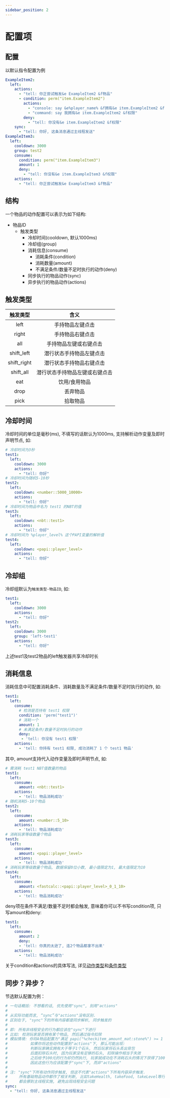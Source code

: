 ```yaml
---
sidebar_position: 2
---
```


# 配置项

## 配置

以默认指令配置为例

```yaml
ExampleItem2:
  left:
    actions:
      - "tell: 你正尝试触发&e ExampleItem2 &f物品"
      - condition: perm("item.ExampleItem2")
        actions:
          - "console: say &e%player_name% &f拥有&e item.ExampleItem2 &f权限"
          - "command: say 我拥有&e item.ExampleItem2 &f权限"
        deny:
          - "tell: 你没有&e item.ExampleItem2 &f权限"
    sync:
      - "tell: 你好, 这条消息通过主线程发送"
ExampleItem3:
  left:
    cooldown: 3000
    group: test2
    consume:
      condition: perm("item.ExampleItem3")
      amount: 1
      deny:
        - "tell: 你没有&e item.ExampleItem3 &f权限"
    actions:
      - "tell: 你正尝试触发&e ExampleItem3 &f物品"
```

## 结构

一个物品的动作配置可以表示为如下结构:

* 物品ID
  * 触发类型
    * 冷却时间(cooldown, 默认1000ms)
    * 冷却组(group)
    * 消耗信息(consume)
      * 消耗条件(condition)
      * 消耗数量(amount)
      * 不满足条件/数量不足时执行的动作(deny)
    * 同步执行的物品动作(sync)
    * 异步执行的物品动作(actions)

## 触发类型

| 触发类型 | 含义 |
| :----: | :----: |
| left | 手持物品左键点击 |
| right | 手持物品右键点击 |
| all | 手持物品左键或右键点击 |
| shift_left | 潜行状态手持物品左键点击 |
| shift_right | 潜行状态手持物品右键点击 |
| shift_all | 潜行状态手持物品左键或右键点击 |
| eat | 饮用/食用物品 |
| drop | 丢弃物品 |
| pick | 拾取物品 |

## 冷却时间

冷却时间的单位是毫秒(ms), 不填写的话默认为1000ms, 支持解析动作变量及即时声明节点, 如:

```yaml
# 冷却时间为3秒
test1:
  left:
    cooldown: 3000
    actions:
      - "tell: 你好"
# 冷却时间为随机5-10秒
test2:
  left:
    cooldown: <number::5000_10000>
    actions:
      - "tell: 你好"
# 冷却时间为物品中名为 test1 的NBT的值
test3:
  left:
    cooldown: <nbt::test1>
    actions:
      - "tell: 你好"
# 冷却时间为 %player_level% 这个PAPI变量的解析值
test4:
  left:
    cooldown: <papi::player_level>
    actions:
      - "tell: 你好"
```

## 冷却组

冷却组默认为`触发类型-物品ID`, 如:

```yaml
test1:
  left:
    cooldown: 3000
    actions:
      - "tell: 你好"
test2:
  left:
    cooldown: 3000
    group: 'left-test1'
    actions:
      - "tell: 你好"
```

上述test1及test2物品的left触发器共享冷却时长

## 消耗信息

消耗信息中可配置消耗条件、消耗数量及不满足条件/数量不足时执行的动作, 如:

```yaml
test1:
  left:
    consume:
      # 检测是否持有 test1 权限
      condition: 'perm("test1")'
      # 消耗一个
      amount: 1
      # 未满足条件/数量不足时执行的动作
      deny:
       - 'tell: 你没有 test1 权限'
    actions:
      - 'tell: 你持有 test1 权限, 成功消耗了 1 个 test1 物品'
```

其中, amount支持代入动作变量及即时声明节点, 如:

```yaml
# 需消耗 test1 NBT值数量的物品
test1:
  left:
    consume:
      amount: <nbt::test1>
    actions:
      - 'tell: 物品消耗成功'
# 随机消耗5-10个物品
test2:
  left:
    consume:
      amount: <number::5_10>
    actions:
      - 'tell: 物品消耗成功'
# 消耗玩家等级数量个物品
test3:
  left:
    consume:
      amount: <papi::player_level>
    actions:
      - 'tell: 物品消耗成功'
# 消耗玩家等级数量个物品, 数据保留0位小数, 最小值限定为1, 最大值限定为10
test4:
  left:
    consume:
      amount: <fastcalc::<papi::player_level>_0_1_10>
    actions:
      - 'tell: 物品消耗成功'
```

deny项在条件不满足/数量不足时都会触发, 意味着你可以不书写condition项, 只写amount和deny:

```yaml
test1:
  left:
    consume:
      amount: 2
      deny:
      - 'tell: 你真的太逊了, 连2个物品都拿不出来'
    actions:
      - 'tell: 物品消耗成功'
```

关于condition和actions的具体写法, 详见[动作类型](物品/物品动作/动作类型.md)和[条件类型](物品/物品动作/条件类型.md)

## 同步？异步？

节选默认配置为例：

```yaml
# 一句话概括: 不想看的话, 优先使用"sync", 别用"actions"
#
# 从实际功能而言, “sync”与"actions"没有区别.
# 区别在于, "sync"下的所有内容都是同步解析, 同步触发的
#
# 即: 所有非线程安全的行为都应该在"sync"下进行
# 比如: 检测玩家是否拥有某个物品, 然后通过指令扣除
# 模拟情境: 你将A物品配置为"满足 papi("%checkitem_amount_mat:stone%") >= 1 时, 扣除一个石头, 给予100元"
#          如果你将这些动作配置到"actions"下, 那么可能出现:
#          判断玩家确实拥有大于等于1个石头, 然后玩家将石头丢出背包
#          后面扣除石头时, 因为玩家没有足够的石头, 扣除操作相当于失效
#          之后给予100元的行为却仍然执行, 玩家就成功在不消耗石头的情况下获得了100元
#          因此这些行为应该配置于"sync"下, 而非"actions"
#
# 注: "sync"下所有动作同步触发, 但这不代表"actions"下所有内容异步触发.
#     所有基础物品动作都作了相关判断, 比如takeHealth, takeFood, takeLevel等行为,
#     都会挪到主线程实施, 避免出现线程安全问题
sync:
  - "tell: 你好, 这条消息通过主线程发送"
```

